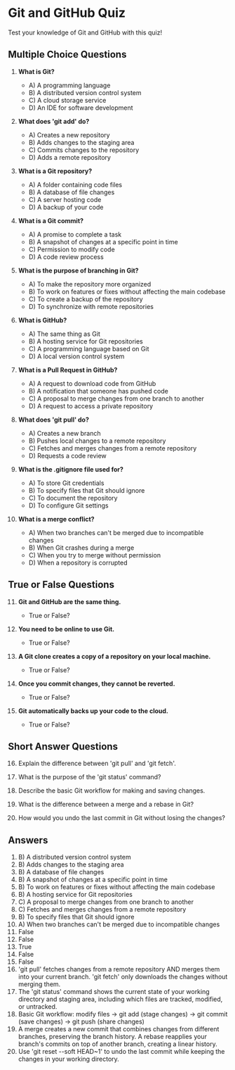 # Git and GitHub Quiz

Test your knowledge of Git and GitHub with this quiz!

## Multiple Choice Questions

1. **What is Git?**
   - A) A programming language
   - B) A distributed version control system
   - C) A cloud storage service
   - D) An IDE for software development

2. **What does 'git add' do?**
   - A) Creates a new repository
   - B) Adds changes to the staging area
   - C) Commits changes to the repository
   - D) Adds a remote repository

3. **What is a Git repository?**
   - A) A folder containing code files
   - B) A database of file changes
   - C) A server hosting code
   - D) A backup of your code

4. **What is a Git commit?**
   - A) A promise to complete a task
   - B) A snapshot of changes at a specific point in time
   - C) Permission to modify code
   - D) A code review process

5. **What is the purpose of branching in Git?**
   - A) To make the repository more organized
   - B) To work on features or fixes without affecting the main codebase
   - C) To create a backup of the repository
   - D) To synchronize with remote repositories

6. **What is GitHub?**
   - A) The same thing as Git
   - B) A hosting service for Git repositories
   - C) A programming language based on Git
   - D) A local version control system

7. **What is a Pull Request in GitHub?**
   - A) A request to download code from GitHub
   - B) A notification that someone has pushed code
   - C) A proposal to merge changes from one branch to another
   - D) A request to access a private repository

8. **What does 'git pull' do?**
   - A) Creates a new branch
   - B) Pushes local changes to a remote repository
   - C) Fetches and merges changes from a remote repository
   - D) Requests a code review

9. **What is the .gitignore file used for?**
   - A) To store Git credentials
   - B) To specify files that Git should ignore
   - C) To document the repository
   - D) To configure Git settings

10. **What is a merge conflict?**
    - A) When two branches can't be merged due to incompatible changes
    - B) When Git crashes during a merge
    - C) When you try to merge without permission
    - D) When a repository is corrupted

## True or False Questions

11. **Git and GitHub are the same thing.**
    - True or False?

12. **You need to be online to use Git.**
    - True or False?

13. **A Git clone creates a copy of a repository on your local machine.**
    - True or False?

14. **Once you commit changes, they cannot be reverted.**
    - True or False?

15. **Git automatically backs up your code to the cloud.**
    - True or False?

## Short Answer Questions

16. Explain the difference between 'git pull' and 'git fetch'.

17. What is the purpose of the 'git status' command?

18. Describe the basic Git workflow for making and saving changes.

19. What is the difference between a merge and a rebase in Git?

20. How would you undo the last commit in Git without losing the changes?

## Answers

1. B) A distributed version control system
2. B) Adds changes to the staging area
3. B) A database of file changes
4. B) A snapshot of changes at a specific point in time
5. B) To work on features or fixes without affecting the main codebase
6. B) A hosting service for Git repositories
7. C) A proposal to merge changes from one branch to another
8. C) Fetches and merges changes from a remote repository
9. B) To specify files that Git should ignore
10. A) When two branches can't be merged due to incompatible changes
11. False
12. False
13. True
14. False
15. False
16. 'git pull' fetches changes from a remote repository AND merges them into your current branch. 'git fetch' only downloads the changes without merging them.
17. The 'git status' command shows the current state of your working directory and staging area, including which files are tracked, modified, or untracked.
18. Basic Git workflow: modify files → git add (stage changes) → git commit (save changes) → git push (share changes)
19. A merge creates a new commit that combines changes from different branches, preserving the branch history. A rebase reapplies your branch's commits on top of another branch, creating a linear history.
20. Use 'git reset --soft HEAD~1' to undo the last commit while keeping the changes in your working directory.
